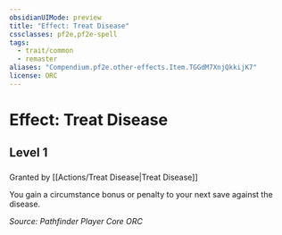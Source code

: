 ```yaml
---
obsidianUIMode: preview
title: "Effect: Treat Disease"
cssclasses: pf2e,pf2e-spell
tags:
  - trait/common
  - remaster
aliases: "Compendium.pf2e.other-effects.Item.TGGdM7XnjQkkijK7"
license: ORC
---
```

# Effect: Treat Disease
## Level 1
### 






Granted by [[Actions/Treat Disease|Treat Disease]]

You gain a circumstance bonus or penalty to your next save against the disease.

*Source: Pathfinder Player Core*
*ORC*